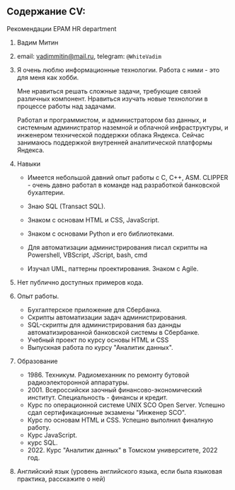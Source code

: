 ## Содержание CV:
Рекомендации EPAM HR department 
1. Вадим Митин
2. email: vadimmitin@mail.ru, telegram: `@WhiteVadim`
3. Я очень люблю информационные технологии. Работа с ними - это для меня как хобби.

    Мне нравиться решать сложные задачи, требующие связей различных компонент. Нравиться изучать новые технологии в процессе работы над задачами.

    Работал и программистом, и администратором баз данных, и системным администратор наземной и облачной инфраструктуры, и инженером технической поддержки облака Яндекса. Сейчас занимаюсь поддержкой внутренней аналитической платформы Яндекса.
4. Навыки
    * Имеется небольшой давний опыт работы с С, С++, ASM. CLIPPER - очень давно работал в команде над разработкой банковской бухалтерии.

    * Знаю SQL (Transact SQL).

    * Знаком с основам HTML и CSS, JavaScript.

    * Знаком с основами Python и его библиотеками. 

    * Для автоматизации администрирования писал скрипты на Powershell, VBScript, JScript, bash, cmd

    * Изучал UML, паттерны проектирования. Знаком с Agile.
5. Нет публично доступных примеров кода.
6. Опыт работы.
    * Бухгалтерское приложение для Сбербанка.
    * Скрипты автоматизации задач администрирования.
    * SQL-скрипты для администрирования баз даннды автоматизированной банковской системы в Сбербанке.
    * Учебный проект по курсу основы HTML и CSS
    * Выпускная работа по курсу "Аналитик данных".
7. Образование
    * 1986\. Техникум. Радиомеханник по ремонту бутовой радиоэлекторонной аппаратуры.
    * 2001\. Всероссийски заочный финансово-экономический институт. Специальность - финансы и кредит. 
    * Курс по операционной системе UNIX SCO Open Server. Успешно сдал сертификационные экзамены "Инженер SCO".
    * Курс по основам HTML и CSS. Успешно выполнил финалную работу.
    * Курс JavaScript.
    * курс SQL.
    * 2022\. Курс "Аналитик данных" в Томском университете, 2022 год.
8. Английский язык (уровень английского языка, если была языковая практика, расскажите о ней)